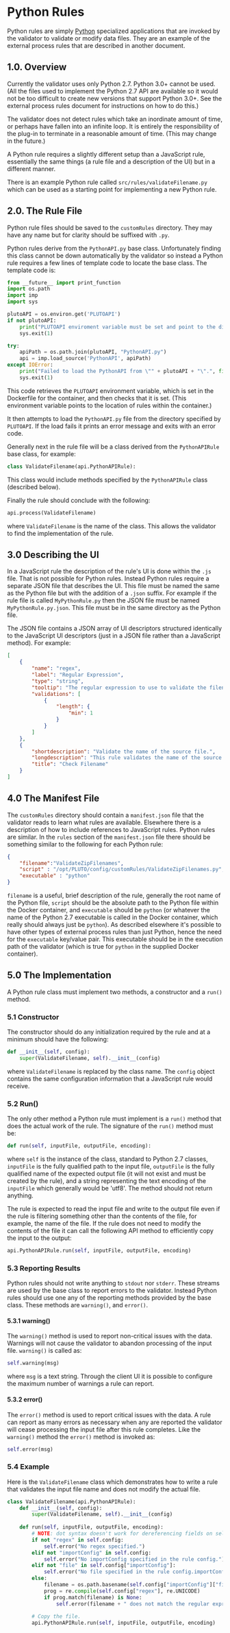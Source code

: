 # Python Rules

Python rules are simply [Python](https://www.python.org) specialized applications that are invoked by the validator to validate or modify data files. They are an example of the external process rules that are described in another document.

## 1.0. Overview

Currently the validator uses only Python 2.7. Python 3.0+ cannot be used. (All the files used to implement the Python 2.7 API are available so it would not be too difficult to create new versions that support Python 3.0+. See the external process rules document for instructions on how to do this.)

The validator does not detect rules which take an inordinate amount of time, or perhaps have fallen into an infinite loop. It is entirely the responsibility of the plug-in to terminate in a reasonable
amount of time. (This may change in the future.)

A Python rule requires a slightly different setup than a JavaScript rule, essentially the same things (a rule file and a description of the UI) but in a different manner.

There is an example Python rule called `src/rules/validateFilename.py` which can be used as a starting point for implementing a new Python rule.

## 2.0. The Rule File

Python rule files should be saved to the `customRules` directory. They may have any name but for clarity should be suffixed with `.py`.

Python rules derive from the `PythonAPI.py` base class. Unfortunately finding this class cannot be down automatically by the validator so instead a Python rule requires a few lines of template code to locate the base class. The template code is:

```Python
from __future__ import print_function
import os.path
import imp
import sys

plutoAPI = os.environ.get('PLUTOAPI')
if not plutoAPI:
	print("PLUTOAPI enviroment variable must be set and point to the directory containing PythonAPI.py.", file=sys.stderr)
	sys.exit(1)

try:
	apiPath = os.path.join(plutoAPI, "PythonAPI.py")
	api = imp.load_source('PythonAPI', apiPath)
except IOError:
	print("Failed to load the PythonAPI from \"" + plutoAPI + "\".", file=sys.stderr)
	sys.exit(1)
```

This code retrieves the `PLUTOAPI` environment variable, which is set in the Dockerfile for the container, and then checks that it is set. (This environment variable points to the location of rules within the container.)

It then attempts to load the `PythonAPI.py` file from the directory specified by `PLUTOAPI`. If the load fails it prints an error message and exits with an error code.

Generally next in the rule file will be a class derived from the `PythonAPIRule` base class, for example:

```Python
class ValidateFilename(api.PythonAPIRule):
```

This class would include methods specified by the `PythonAPIRule` class (described below).

Finally the rule should conclude with the following:

```Python
api.process(ValidateFilename)
```

where `ValidateFilename` is the name of the class. This allows the validator to find the implementation of the rule.

## 3.0 Describing the UI

In a JavaScript rule the description of the rule's UI is done within the `.js` file. That is not possible for Python rules. Instead Python rules require a separate JSON file that describes the UI. This file must be named the same as the Python file but with the addition of a `.json` suffix. For example if the rule file is called `MyPythonRule.py` then the JSON file must be named `MyPythonRule.py.json`. This file must be in the same directory as the Python file.

The JSON file contains a JSON array of UI descriptors structured identically to the JavaScript UI descriptors (just in a JSON file rather than a JavaScript method). For example:
```json
[
	{
		"name": "regex",
		"label": "Regular Expression",
		"type": "string",
		"tooltip": "The regular expression to use to validate the filename.",
		"validations": [
			{
				"length": {
					"min": 1
				}
			}
		]
    },
	{
		"shortdescription": "Validate the name of the source file.",
		"longdescription": "This rule validates the name of the source file against a regular expression. An error is reported if the filename fails to match the regular expression.",
		"title": "Check Filename"
	}
]
```
## 4.0 The Manifest File

The `customRules` directory should contain a `manifest.json` file that the validator reads to learn what rules are available. Elsewhere there is a description of
how to include references to JavaScript rules. Python rules are similar. In the `rules` section of the `manifest.json` file there should be something similar to
the following for each Python rule:

```json
{
	"filename":"ValidateZipFilenames",
	"script" : "/opt/PLUTO/config/customRules/ValidateZipFilenames.py",
	"executable" : "python"
}
```

`filename` is a useful, brief description of the rule, generally the root name of the Python file, `script` should be the absolute path to the Python file within the Docker container, and `executable` should be `python` (or whatever the name of the Python 2.7 executable is called in the Docker container, which really should always just be `python`). As described elsewhere it's possible to have other types of external process rules than just Python, hence the need for the `executable` key/value pair. This executable should be in the execution path of the validator (which is true for `python` in the supplied Docker container).

## 5.0 The Implementation

A Python rule class must implement two methods, a constructor and a `run()` method.

### 5.1 Constructor

The constructor should do any initialization required by the rule and at a minimum should have the following:

```python
def __init__(self, config):
	super(ValidateFilename, self).__init__(config)
```

where `ValidateFilename` is replaced by the class name. The `config` object contains the same configuration information that a JavaScript rule would receive.

### 5.2 Run()

The only other method a Python rule must implement is a `run()` method that does the actual work of the rule. The signature of the `run()` method must be:

```python
def run(self, inputFile, outputFile, encoding):
```

where `self` is the instance of the class, standard to Python 2.7 classes, `inputFile` is the fully qualified path to the input file, `outputFile` is the fully qualified name of the expected output file (it will not exist and must be created by the rule), and a string representing the text encoding of the `inputFile` which generally would be 'utf8'. The method should not return anything.

The rule is expected to read the input file and write to the output file even if the rule is filtering something other than the contents of the file, for example, the name of the file. If the rule does not need to modify the contents of the file it can call the following API method to efficiently copy the input to the output:

```python
api.PythonAPIRule.run(self, inputFile, outputFile, encoding)
```

### 5.3 Reporting Results

Python rules should not write anything to `stdout` nor `stderr`. These streams are used by the base class to report errors to the validator. Instead Python rules should use one any of the reporting methods provided by the base class. These methods are `warning()`, and `error()`.

#### 5.3.1 warning()

The `warning()` method is used to report non-critical issues with the data. Warnings will not cause the validator to abandon processing of the input file. `warning()` is called as:

```python
self.warning(msg)
```

where `msg` is a text string. Through the client UI it is possible to configure the maximum number of warnings a rule can report.

#### 5.3.2 error()

The `error()` method is used to report critical issues with the data. A rule can report as many errors as necessary when any are reported the validator will cease processing the input file after this rule completes. Like the `warning()` method the `error()` method is invoked as:

```python
self.error(msg)
```

### 5.4 Example

Here is the `ValidateFilename` class which demonstrates how to write a rule that validates the input file name and does not modify the actual file.

```python
class ValidateFilename(api.PythonAPIRule):
	def __init__(self, config):
		super(ValidateFilename, self).__init__(config)
	
	def run(self, inputFile, outputFile, encoding):
		# NOTE: dot syntax doesn't work for dereferencing fields on self.config because the properties are defined using UTF-8 strings. 
		if not "regex" in self.config:
			self.error("No regex specified.")
		elif not "importConfig" in self.config:
			self.error("No importConfig specified in the rule config.")
		elif not "file" in self.config["importConfig"]:
			self.error("No file specified in the rule config.importConfig.")
		else:
			filename = os.path.basename(self.config["importConfig"]["file"])
			prog = re.compile(self.config["regex"], re.UNICODE)
			if prog.match(filename) is None:
				self.error(filename + " does not match the regular expression " + self.config["regex"])
		
		# Copy the file.	
		api.PythonAPIRule.run(self, inputFile, outputFile, encoding)
```



